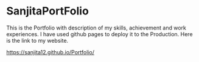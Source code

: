 # SanjitaPortFolio
This is the Portfolio with description of my skills, achievement and work experiences. I have used github pages to deploy it to the Production. Here is the link to my website.

https://sanjita12.github.io/Portfolio/
